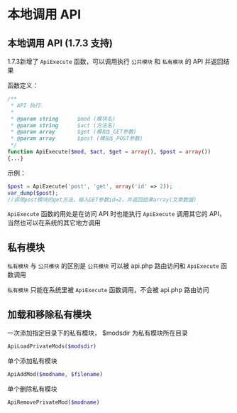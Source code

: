 # 本地调用 API

## 本地调用 API  (1.7.3 支持)

1.7.3新增了 `ApiExecute` 函数，可以调用执行 `公共模块` 和 `私有模块` 的 API 并返回结果

函数定义：
```php
/**
 * API 执行.
 *
 * @param string      $mod (模块名)
 * @param string      $act (方法名)
 * @param array       $get (模拟$_GET参数)
 * @param array       $post (模拟$_POST参数)
 */
function ApiExecute($mod, $act, $get = array(), $post = array())
{...}
```

示例：
```php
$post = ApiExecute('post', 'get', array('id' => 2));
var_dump($post);
//调用post模块的get方法，输入GET参数id=2，并返回结果array(文章数据)
```

`ApiExecute` 函数的用处是在访问 API 时也能执行 `ApiExecute` 调用其它的 API，当然也可以在系统的其它地方调用

## 私有模块

`私有模块` 与 `公共模块` 的区别是 `公共模块` 可以被 api.php 路由访问和 `ApiExecute` 函数调用

`私有模块` 只能在系统里被 `ApiExecute` 函数调用，不会被 api.php 路由访问


## 加载和移除私有模块

一次添加指定目录下的私有模块， $modsdir 为私有模块所在目录
```php
ApiLoadPrivateMods($modsdir)
```

单个添加私有模块
```php
ApiAddMod($modname, $filename)
```

单个删除私有模块
```php
ApiRemovePrivateMod($modname)
```

